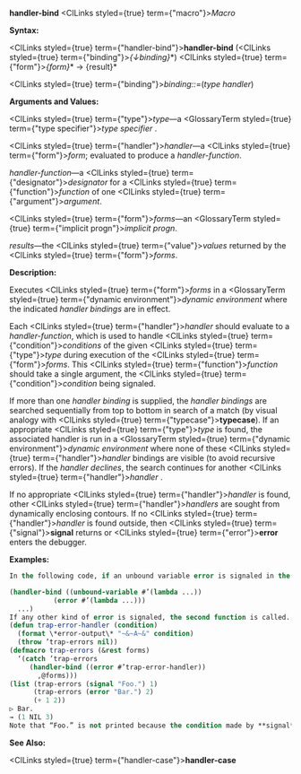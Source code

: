 **handler-bind** <ClLinks styled={true} term={"macro"}><i>Macro</i></ClLinks> 



**Syntax:** 



<ClLinks styled={true} term={"handler-bind"}><b>handler-bind</b></ClLinks> (<ClLinks styled={true} term={"binding"}><i>\{↓binding\}</i></ClLinks>\*) <ClLinks styled={true} term={"form"}><i>\{form\}</i></ClLinks>\* → \{result\}\* 



<ClLinks styled={true} term={"binding"}><i>binding::</i></ClLinks>=(*type handler*) 



**Arguments and Values:** 



<ClLinks styled={true} term={"type"}><i>type</i></ClLinks>—a <GlossaryTerm styled={true} term={"type specifier"}><i>type specifier</i></GlossaryTerm> . 



<ClLinks styled={true} term={"handler"}><i>handler</i></ClLinks>—a <ClLinks styled={true} term={"form"}><i>form</i></ClLinks>; evaluated to produce a *handler-function*. 



*handler-function*—a <ClLinks styled={true} term={"designator"}><i>designator</i></ClLinks> for a <ClLinks styled={true} term={"function"}><i>function</i></ClLinks> of one <ClLinks styled={true} term={"argument"}><i>argument</i></ClLinks>. 



<ClLinks styled={true} term={"form"}><i>forms</i></ClLinks>—an <GlossaryTerm styled={true} term={"implicit progn"}><i>implicit progn</i></GlossaryTerm>. 



*results*—the <ClLinks styled={true} term={"value"}><i>values</i></ClLinks> returned by the <ClLinks styled={true} term={"form"}><i>forms</i></ClLinks>. 



**Description:** 



Executes <ClLinks styled={true} term={"form"}><i>forms</i></ClLinks> in a <GlossaryTerm styled={true} term={"dynamic environment"}><i>dynamic environment</i></GlossaryTerm> where the indicated *handler bindings* are in effect. 



Each <ClLinks styled={true} term={"handler"}><i>handler</i></ClLinks> should evaluate to a *handler-function*, which is used to handle <ClLinks styled={true} term={"condition"}><i>conditions</i></ClLinks> of the given <ClLinks styled={true} term={"type"}><i>type</i></ClLinks> during execution of the <ClLinks styled={true} term={"form"}><i>forms</i></ClLinks>. This <ClLinks styled={true} term={"function"}><i>function</i></ClLinks> should take a single argument, the <ClLinks styled={true} term={"condition"}><i>condition</i></ClLinks> being signaled. 



If more than one *handler binding* is supplied, the *handler bindings* are searched sequentially from top to bottom in search of a match (by visual analogy with <ClLinks styled={true} term={"typecase"}><b>typecase</b></ClLinks>). If an appropriate <ClLinks styled={true} term={"type"}><i>type</i></ClLinks> is found, the associated handler is run in a <GlossaryTerm styled={true} term={"dynamic environment"}><i>dynamic environment</i></GlossaryTerm> where none of these <ClLinks styled={true} term={"handler"}><i>handler</i></ClLinks> bindings are visible (to avoid recursive errors). If the *handler declines*, the search continues for another <ClLinks styled={true} term={"handler"}><i>handler</i></ClLinks> . 



If no appropriate <ClLinks styled={true} term={"handler"}><i>handler</i></ClLinks> is found, other <ClLinks styled={true} term={"handler"}><i>handlers</i></ClLinks> are sought from dynamically enclosing contours. If no <ClLinks styled={true} term={"handler"}><i>handler</i></ClLinks> is found outside, then <ClLinks styled={true} term={"signal"}><b>signal</b></ClLinks> returns or <ClLinks styled={true} term={"error"}><b>error</b></ClLinks> enters the debugger. 



**Examples:**
```lisp
In the following code, if an unbound variable error is signaled in the body (and not handled by an intervening handler), the first function is called. 

(handler-bind ((unbound-variable #’(lambda ...)) 
	       (error #’(lambda ...))) 
  ...) 
If any other kind of error is signaled, the second function is called. In either case, neither handler is active while executing the code in the associated function. 
(defun trap-error-handler (condition) 
  (format \*error-output\* "~&~A~&" condition) 
  (throw ’trap-errors nil)) 
(defmacro trap-errors (&rest forms) 
  ‘(catch ’trap-errors 
     (handler-bind ((error #’trap-error-handler)) 
       ,@forms))) 
(list (trap-errors (signal "Foo.") 1) 
      (trap-errors (error "Bar.") 2) 
      (+ 1 2)) 
▷ Bar. 
→ (1 NIL 3) 
Note that “Foo.” is not printed because the condition made by **signal** is a *simple condition*, which is not of *type* **error**, so it doesn’t trigger the handler for **error** set up by trap-errors. 
```
**See Also:** 



<ClLinks styled={true} term={"handler-case"}><b>handler-case</b></ClLinks> 



